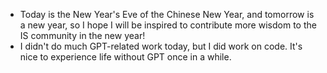- Today is the New Year's Eve of the Chinese New Year, and tomorrow is a new year, so I hope I will be inspired to contribute more wisdom to the IS community in the new year!
- I didn't do much GPT-related work today, but I did work on code. It's nice to experience life without GPT once in a while.